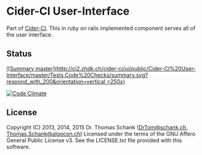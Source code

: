 Cider-CI User-Interface
=======================

Part of [Cider-CI](https://github.com/cider-ci/cider-ci). This in ruby on rails
implemented component serves all of the user interface.


## Status

[![Summary master](http://ci2.zhdk.ch/cider-ci/ui/public/Cider-CI%20User-Interface/master/Tests,Code%20Checks/summary.svg?respond_with_200&orientation=vertical =250x)](http://ci2.zhdk.ch/cider-ci/ui/public/Cider-CI%20User-Interface/master/Tests,Code%20Checks/summary.html)

[![Code Climate](https://codeclimate.com/github/cider-ci/cider-ci_user-interface/badges/gpa.svg)](https://codeclimate.com/github/cider-ci/cider-ci_user-interface)

## License

Copyright (C) 2013, 2014, 2015 Dr. Thomas Schank  (DrTom@schank.ch, Thomas.Schank@algocon.ch)
Licensed under the terms of the GNU Affero General Public License v3.
See the LICENSE.txt file provided with this software.
